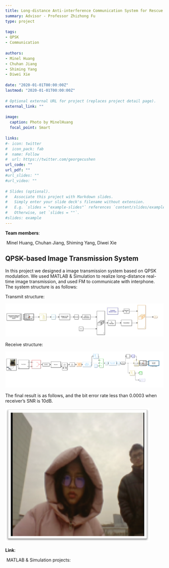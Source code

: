 ```yaml
---
title: Long-distance Anti-interference Communication System for Rescue and Disaster Relief
summary: Advisor - Professor Zhizhong Fu
type: project

tags: 
- QPSK
- Communication

authors:
- Minel Huang
- Chuhan Jiang
- Shiming Yang
- Diwei Xie

date: "2020-01-01T00:00:00Z"
lastmod: "2020-01-01T00:00:00Z"

# Optional external URL for project (replaces project detail page).
external_link: ""

image:
  caption: Photo by MinelHuang
  focal_point: Smart

links:
#- icon: twitter
#  icon_pack: fab
#  name: Follow
#  url: https://twitter.com/georgecushen
url_code: ""
url_pdf: ""
#url_slides: ""
#url_video: ""

# Slides (optional).
#   Associate this project with Markdown slides.
#   Simply enter your slide deck's filename without extension.
#   E.g. `slides = "example-slides"` references `content/slides/example-slides.md`.
#   Otherwise, set `slides = ""`.
#slides: example
---
```


**Team members**:

​		Minel Huang, Chuhan Jiang, Shiming Yang, Diwei Xie

## **QPSK-based Image Transmission System**

In this project we designed a image transmission system based on QPSK modulation. We used MATLAB & Simulation to realize long-distance real-time image transmission, and used FM to communicate with interphone. The system structure is as follows:

Transmit structure:

![](./featured.jpg)

Receive structure:

![](./01.png)

The final result is as follows, and the bit error rate less than 0.0003 when receiver’s SNR is 10dB.

![](./02.png)

**Link**:

​		MATLAB & Simulation projects:
